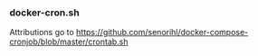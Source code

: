 


### docker-cron.sh
Attributions go to 
https://github.com/senorihl/docker-compose-cronjob/blob/master/crontab.sh